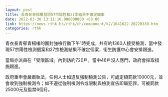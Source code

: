 ```yaml
---
layout: post
title: 長青邨青楊樓發現57宗陽性和27宗結果不確定個案
date: 2022-03-30 13:11:10.000000000 +08:00
link: https://news.rthk.hk/rthk/ch/component/k2/1641622-20220330.htm
categories: rthk
---
```


青衣長青邨青楊樓的圍封強檢行動下午1時完成，共有約1360人接受檢測，當中發現57宗陽性檢測個案和27宗檢測結果不確定個案，衞生防護中心會安排跟進。

當局亦派員在「受限區域」內到訪約720戶，當中46戶沒人應門，政府會採取措施跟進。
 
政府重申會嚴肅執法，任何人士如違反強制檢測公告，可處定額罰款10000元，並會收到強制檢測令；如不遵從強制檢測令或限制與檢測宣告即屬犯罪，可被罰款25000元及監禁6個月。
